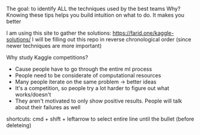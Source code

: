 The goal: to identify ALL the techniques used by the best teams
Why? Knowing these tips helps you build intuition on what to do. It makes you better

I am using this site to gather the solutions: https://farid.one/kaggle-solutions/
I will be filling out this repo in reverse chronological order (since newer techniques are more important)

Why study Kaggle competitions?
- Cause people have to go through the entire ml process
- People need to be considerate of computational resources
- Many people iterate on the same problem -> better ideas
- It's a competition, so people try a lot harder to figure out what works/doesn't
- They aren't motivated to only show positive results. People will talk about their failures as well


shortcuts:
cmd + shift + leftarrow to select entire line until the bullet (before deleteing)